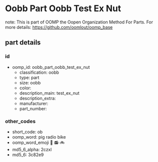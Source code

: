 # Oobb Part Oobb Test Ex Nut  

note: This is part of OOMP the Oopen Organization Method For Parts. For more details: https://github.com/oomlout/oomp_base

##  part details





### id
* oomp_id: oobb_part_oobb_test_ex_nut
  * classification: oobb
  * type: part
  * size: oobb
  * color: 
  * description_main: test_ex_nut
  * description_extra: 
  * manufacturer: 
  * part_number: 

### other_codes
* short_code: ob
* oomp_word: pig radio bike
* oomp_word_emoji :pig: :radio: :bike:
* md5_6_alpha: 2czxl
* md5_6: 3c82e9